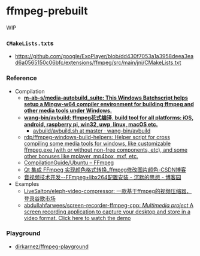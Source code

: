 ffmpeg-prebuilt
===============
WIP

### `CMakeLists.txt`s
- https://github.com/google/ExoPlayer/blob/dd430f7053a1a3958deea3ead6a0565150c06bfc/extensions/ffmpeg/src/main/jni/CMakeLists.txt

### Reference
- Compilation
  - [**m-ab-s/media-autobuild_suite: This Windows Batchscript helps setup a Mingw-w64 compiler environment for building ffmpeg and other media tools under Windows.**](https://github.com/m-ab-s/media-autobuild_suite)
  - [**wang-bin/avbuild: ffmpeg花式编译. build tool for all platforms: iOS, android, raspberry pi, win32, uwp, linux, macOS etc.**](https://github.com/wang-bin/avbuild)
    - [avbuild/avbuild.sh at master · wang-bin/avbuild](https://github.com/wang-bin/avbuild/blob/master/avbuild.sh)
  - [rdp/ffmpeg-windows-build-helpers: Helper script for cross compiling some media tools for windows, like customizable ffmpeg.exe (with or without non-free components, etc), and some other bonuses like mplayer, mp4box, mxf, etc.](https://github.com/rdp/ffmpeg-windows-build-helpers)
  - [CompilationGuide/Ubuntu – FFmpeg](https://trac.ffmpeg.org/wiki/CompilationGuide/Ubuntu)
  - [Qt 集成 FFmpeg 实现颜色格式转换_ffmpeg修改图片颜色-CSDN博客](https://stephenzhou.blog.csdn.net/article/details/127603400?ydreferer=aHR0cHM6Ly9ibG9nLmNzZG4ubmV0L3pob3V0YW9wb3dlci9hcnRpY2xlL2RldGFpbHMvMTA3MzU5MDk1?ydreferer=aHR0cHM6Ly9ibG9nLmNzZG4ubmV0L3pob3V0YW9wb3dlci9hcnRpY2xlL2RldGFpbHMvMTA3MzU5MDk1)
  - [音视频技术开发--FFmpeg+libx264配置安装 - 沉默的思想 - 博客园](https://www.cnblogs.com/hankgo/p/15526969.html)
- Examples
  - [LiveSalton/eleph-video-compressor: 一款基于ffmpeg的视频压缩器，登录谷歌市场](https://github.com/LiveSalton/eleph-video-compressor)
  - [abdullahfarwees/screen-recorder-ffmpeg-cpp: *Multimedia project* A screen recording application to capture your desktop and store in a video format. Click here to watch the demo](https://github.com/abdullahfarwees/screen-recorder-ffmpeg-cpp)


### Playground
- [dirkarnez/ffmpeg-playground](https://github.com/dirkarnez/ffmpeg-playground)
